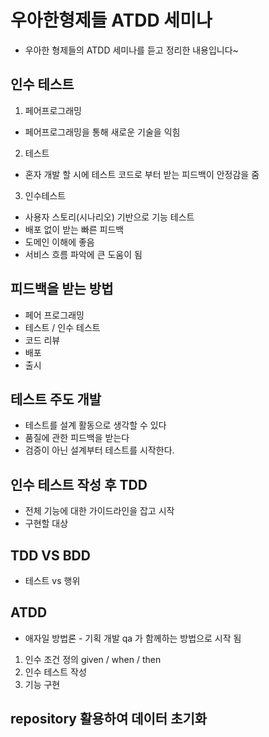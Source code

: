# 우아한형제들 ATDD 세미나
- 우아한 형제들의 ATDD 세미나를 듣고 정리한 내용입니다~
## 인수 테스트
1. 페어프로그래밍
- 페어프로그래밍을 통해 새로운 기술을 익힘
2. 테스트 
- 혼자 개발 할 시에 테스트 코드로 부터 받는 피드백이 안정감을 줌
3. 인수테스트
- 사용자 스토리(시나리오) 기반으로 기능 테스트
- 배포 없이 받는 빠른 피드백
- 도메인 이해에 좋음
- 서비스 흐름 파악에 큰 도움이 됨
## 피드백을 받는 방법
- 페어 프로그래밍
- 테스트 / 인수 테스트
- 코드 리뷰
- 배포
- 출시
## 테스트 주도 개발
- 테스트를 설계 활동으로 생각할 수 있다
- 품질에 관한 피드백을 받는다
- 검증이 아닌 설계부터 테스트를 시작한다.
## 인수 테스트 작성 후 TDD
- 전체 기능에 대한 가이드라인을 잡고 시작
- 구현할 대상
## TDD VS BDD
- 테스트 vs 행위
## ATDD
- 애자일 방법론 - 기획 개발 qa 가 함께하는 방법으로 시작 됨
1. 인수 조건 정의 given / when / then
2. 인수 테스트 작성
3. 기능 구현
## repository 활용하여 데이터 초기화
